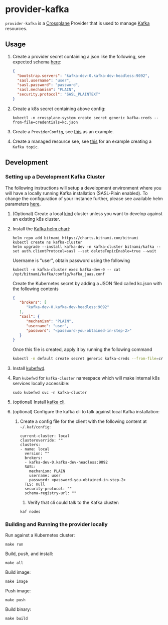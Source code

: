 # provider-kafka

`provider-kafka` is a [Crossplane](https://crossplane.io/) Provider that is used to
manage [Kafka](https://kafka.apache.org/) resources.

## Usage

1. Create a provider secret containing a json like the following, see expected
   schema [here](internal/clients/kafka/config.go):

    ```json
    {
      "bootstrap.servers": "kafka-dev-0.kafka-dev-headless:9092",
      "sasl.username": "user",
      "sasl.password": "password",
      "sasl.mechanism": "PLAIN",
      "security.protocol": "SASL_PLAINTEXT"
    }
    ```

2. Create a k8s secret containing above config:

    ```
    kubectl -n crossplane-system create secret generic kafka-creds --from-file=credentials=kc.json
    ```

3. Create a `ProviderConfig`, see [this](examples/provider/config.yaml) as an example.


4. Create a managed resource see, see [this](examples/topic/topic.yaml) for an example creating a `Kafka topic`.

## Development

### Setting up a Development Kafka Cluster

The following instructions will setup a development environment where you will have a locally running Kafka
installation (SASL-Plain enabled). To change the configuration of your instance further, please see available helm
parameters [here](https://github.com/bitnami/charts/tree/master/bitnami/kafka/#installing-the-chart).

1. (Optional) Create a local [kind](https://kind.sigs.k8s.io/) cluster unless you want to develop against an existing
   k8s cluster.


2. Install the [Kafka helm chart](https://bitnami.com/stack/kafka/helm):

      ```
      helm repo add bitnami https://charts.bitnami.com/bitnami
      kubectl create ns kafka-cluster
      helm upgrade --install kafka-dev -n kafka-cluster bitnami/kafka --set auth.clientProtocol=sasl --set deleteTopicEnable=true --wait
      ```

   Username is "user", obtain password using the following

      ```
      kubectl -n kafka-cluster exec kafka-dev-0 -- cat /opt/bitnami/kafka/config/kafka_jaas.conf
      ```
   Create the Kubernetes secret by adding a JSON filed called kc.json with the following contents
   ```json
   {
      "brokers": [
         "kafka-dev-0.kafka-dev-headless:9092"
      ],
      "sasl": {
         "mechanism": "PLAIN",
         "username": "user",
         "password": "<password-you-obtained-in-step-2>"
      }
   }
   ```
   Once this file is created, apply it by running the following command
    ```bash
    kubectl -n default create secret generic kafka-creds --from-file=credentials=kc.json
    ```

3. Install [kubefwd](https://github.com/txn2/kubefwd#os).


4. Run `kubefwd` for `kafka-cluster` namespace which will make internal k8s services locally accessible:

      ```
      sudo kubefwd svc -n kafka-cluster
      ```

5. (optional) Install [kafka cli](https://github.com/birdayz/kaf).


6. (optional) Configure the kafka cli to talk against local Kafka installation:

    1. Create a config file for the client with the following content at `~/.kaf/config`:

       ```
       current-cluster: local
       clusteroverride: ""
       clusters:
       - name: local
         version: ""
         brokers:
         - kafka-dev-0.kafka-dev-headless:9092
         SASL:
           mechanism: PLAIN
           username: user
           password: <password-you-obtained-in-step-2>
         TLS: null
         security-protocol: ""
         schema-registry-url: ""
       ```

        1. Verify that cli could talk to the Kafka cluster:

       ```
       kaf nodes
       ```

### Building and Running the provider locally

Run against a Kubernetes cluster:

```console
make run
```

Build, push, and install:

```console
make all
```

Build image:

```console
make image
```

Push image:

```console
make push
```

Build binary:

```console
make build
```


